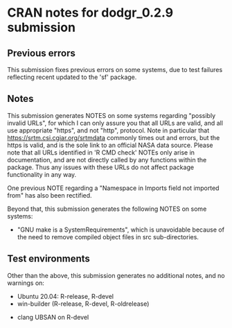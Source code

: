 # CRAN notes for dodgr_0.2.9 submission

## Previous errors

This submission fixes previous errors on some systems, due to test failures reflecting recent updated to the 'sf' package.

## Notes

This submission generates NOTES on some systems regarding "possibly invalid URLs", for which I can only assure you that all URLs are valid, and all use appropriate "https", and not "http", protocol. Note in particular that https://srtm.csi.cgiar.org/srtmdata commonly times out and errors, but the https is valid, and is the sole link to an official NASA data source. Please note that all URLs identified in 'R CMD check' NOTEs only arise in documentation, and are not directly called by any functions within the package. Thus any issues with these URLs do not affect package functionality in any way.

One previous NOTE regarding a "Namespace in Imports field not imported from" has also been rectified.

Beyond that, this submission generates the following NOTES on some systems:

* "GNU make is a SystemRequirements", which is unavoidable because of the need to remove compiled object files in src sub-directories.

## Test environments

Other than the above, this submission generates no additional notes, and no warnings on:
* Ubuntu 20.04: R-release, R-devel
* win-builder (R-release, R-devel, R-oldrelease)
- clang UBSAN on R-devel
